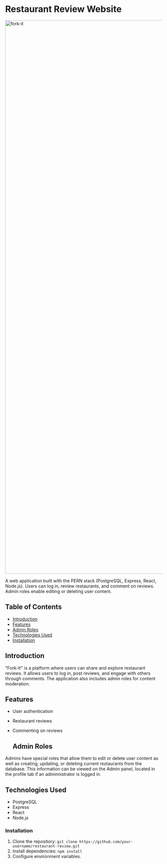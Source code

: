 # Restaurant Review Website
<img width="1777" alt="fork-it" src="https://github.com/ajSeadler/Fork-it/assets/134530749/0c810468-8bbc-42b4-83ae-c6088250a729">

A web application built with the PERN stack (PostgreSQL, Express, React, Node.js). Users can log in, review restaurants, and comment on reviews. Admin roles enable editing or deleting user content.

## Table of Contents

- [Introduction](#introduction)
- [Features](#features)
- [Admin Roles](#admin-roles)
- [Technologies Used](#technologies-used)
- [Installation](#installation)

## Introduction

"Fork-It" is a platform where users can share and explore restaurant reviews. It allows users to log in, post reviews, and engage with others through comments. The application also includes admin roles for content moderation.

## Features

- User authentication
- Restaurant reviews
- Commenting on reviews
  

  ## Admin Roles

Admins have special roles that allow them to edit or delete user content as well as creating, updating, or deleting current restaurants from the database. This information can be viewed on the Admin panel, located in the profile tab if an adminnistrator is logged in. 


## Technologies Used

- PostgreSQL
- Express
- React
- Node.js

### Installation

1. Clone the repository: `git clone https://github.com/your-username/restaurant-review.git`
2. Install dependencies: `npm install`
3. Configure environment variables.





